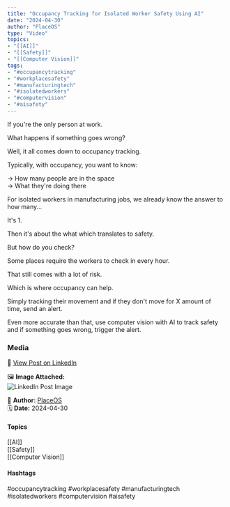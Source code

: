 ```yaml
---
title: "Occupancy Tracking for Isolated Worker Safety Using AI"  
date: "2024-04-30"  
author: "PlaceOS"  
type: "Video"  
topics:  
- "[[AI]]"  
- "[[Safety]]"
- "[[Computer Vision]]"
tags:  
- "#occupancytracking"  
- "#workplacesafety"  
- "#manufacturingtech"  
- "#isolatedworkers"  
- "#computervision"  
- "#aisafety"
---
```


If you're the only person at work.

What happens if something goes wrong?

Well, it all comes down to occupancy tracking.

Typically, with occupancy, you want to know:

→ How many people are in the space  
→ What they're doing there

For isolated workers in manufacturing jobs, we already know the answer to how many...

It's 1.

Then it's about the what which translates to safety.

But how do you check?

Some places require the workers to check in every hour.

That still comes with a lot of risk.

Which is where occupancy can help.

Simply tracking their movement and if they don't move for X amount of time, send an alert.

Even more accurate than that, use computer vision with AI to track safety and if something goes wrong, trigger the alert.

### Media

🔗 [View Post on LinkedIn](https://www.linkedin.com/feed/update/urn:li:activity:7190917705443500032)  
  
🖼 **Image Attached:**  
![LinkedIn Post Image](https://media.licdn.com/dms/image/v2/D5605AQFMLKwxLRPu0w/feedshare-thumbnail_720_1280/feedshare-thumbnail_720_1280/0/1714448349397?e=1742263200&v=beta&t=i-PTYfHOwLW6ycfB8LGFtZSppjeN1GQ_s3n0JZIAjjY)  
  
👤 **Author:** [PlaceOS](https://www.linkedin.com/company/placeos/)  
🗓️ **Date:** 2024-04-30

#### Topics

[[AI]]  
[[Safety]]  
[[Computer Vision]]

#### Hashtags

#occupancytracking #workplacesafety #manufacturingtech #isolatedworkers #computervision #aisafety